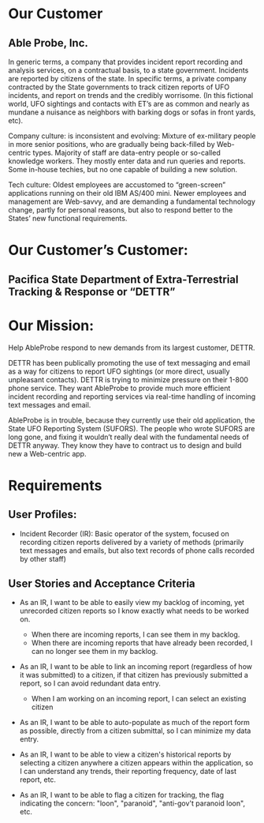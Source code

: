 # Our Customer

## Able Probe, Inc.

In generic terms, a company that provides incident report recording and analysis services, on a contractual basis, to a state government. Incidents are reported by citizens of the state. In specific terms, a private company contracted by the State governments to track citizen reports of UFO incidents, and report on trends and the credibly worrisome. (In this fictional world, UFO sightings and contacts with ET’s are as common and nearly as mundane a nuisance as neighbors with barking dogs or sofas in front yards, etc).

Company culture: is inconsistent and evolving: Mixture of ex-military people in more senior positions, who are gradually being back-filled by Web-centric types. Majority of staff are data-entry people or so-called knowledge workers. They mostly enter data and run queries and reports. Some in-house techies, but no one capable of building a new solution.

Tech culture: Oldest employees are accustomed to “green-screen” applications running on their old IBM AS/400 mini.  Newer employees and management are Web-savvy, and are demanding a fundamental technology change, partly for personal reasons, but also to respond better to the States’ new functional requirements.

# Our Customer’s Customer:

## Pacifica State Department of Extra-Terrestrial Tracking & Response or “DETTR”

# Our Mission:

Help AbleProbe respond to new demands from its largest customer, DETTR.

DETTR has been publically promoting the use of text messaging and email as a way for citizens to report UFO sightings (or more direct, usually unpleasant contacts). DETTR is trying to minimize pressure on their 1-800 phone service. They want AbleProbe to provide much more efficient incident recording and reporting services via real-time handling of incoming text messages and email.

AbleProbe is in trouble, because they currently use their old application, the State UFO Reporting System (SUFORS). The people who wrote SUFORS are long gone, and fixing it wouldn’t really deal with the fundamental needs of DETTR anyway. They know they have to contract us to design and build new a Web-centric app.

# Requirements

## User Profiles:

* Incident Recorder (IR): Basic operator of the system, focused on recording citizen reports delivered by a variety of methods (primarily text messages and emails, but also text records of phone calls recorded by other staff)

## User Stories and Acceptance Criteria

* As an IR, I want to be able to easily view my backlog of incoming, yet unrecorded citizen reports so I know exactly what needs to be worked on.
  - When there are incoming reports, I can see them in my backlog.
  - When there are incoming reports that have already been recorded, I can no longer see them in my backlog.

* As an IR, I want to be able to link an incoming report (regardless of how it was submitted) to a citizen, if that citizen has previously submitted a report, so I can avoid redundant data entry.
  - When I am working on an incoming report, I can select an existing citizen

* As an IR, I want to be able to auto-populate as much of the report form as possible, directly from a citizen submittal, so I can minimize my data entry.

* As an IR, I want to be able to view a citizen's historical reports by selecting a citizen anywhere a citizen appears within the application, so I can understand any trends, their reporting frequency, date of last report, etc.

* As an IR, I want to be able to flag a citizen for tracking, the flag indicating the concern: "loon", "paranoid", "anti-gov't paranoid loon", etc.
